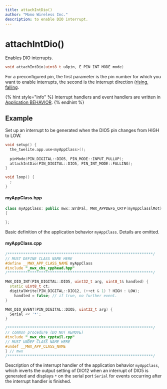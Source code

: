 ```yaml
---
title: attachIntDio()
author: "Mono Wireless Inc."
description: to enable DIO interrupt.
---
```

# attachIntDio()

Enables DIO interrupts.

```cpp
void attachIntDio(uint8_t u8pin, E_PIN_INT_MODE mode)
```

For a preconfigured pin, the first parameter is the pin number for which you want to enable interrupts, the second is the interrupt direction ([rising, falling](README.md).

{% hint style="info" %}
Interrupt handlers and event handlers are written in [Application BEHAVIOR](../../behavior/).
{% endhint %}



## Example

Set up an interrupt to be generated when the DIO5 pin changes from HIGH to LOW.

```cpp
void setup() {
  the_twelite.app.use<myAppClass>();
  
  pinMode(PIN_DIGITAL::DIO5, PIN_MODE::INPUT_PULLUP);
  attachIntDio(PIN_DIGITAL::DIO5, PIN_INT_MODE::FALLING);
}

void loop() {
  ;
}
```



#### myAppClass.hpp

```cpp
class myAppClass: public mwx::BrdPal, MWX_APPDEFS_CRTP(myAppClasslMot)
{

};
```

Basic definition of the application behavior `myAppClass`. Details are omitted.

#### myAppClass.cpp

```cpp
/*****************************************************************/
// MUST DEFINE CLASS NAME HERE
#define __MWX_APP_CLASS_NAME myAppClass
#include "_mwx_cbs_cpphead.hpp"
/*****************************************************************/

MWX_DIO_INT(PIN_DIGITAL::DIO5, uint32_t arg, uint8_t& handled) {
  static uint8_t ct;
  digitalWrite(PIN_DIGITAL::DIO12, (++ct & 1) ? HIGH : LOW);
	handled = false; // if true, no further event.
}

MWX_DIO_EVENT(PIN_DIGITAL::DIO5, uint32_t arg) {
  Serial << '*';	
}

/*****************************************************************/
// common procedure (DO NOT REMOVE)
#include "_mwx_cbs_cpptail.cpp"
// MUST UNDEF CLASS NAME HERE
#undef __MWX_APP_CLASS_NAME
} // mwx
/*****************************************************************/

```

Description of the interrupt handler of the application behavior `myAppClass`, which inverts the output setting of DIO12 when an interrupt of DIO5 is generated and displays `*` on the serial port `Serial` for events occurring after the interrupt handler is finished.
